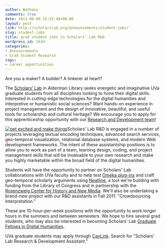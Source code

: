 ```yaml
---
author: Bethany
comments: true
date: 2011-06-09 15:52:40+00:00
layout: post
link: http://scholarslab.org/announcements/student-jobs/
slug: student-jobs
title: grad student jobs in Scholars' Lab R&D
wordpress_id: 1634
categories:
- Announcements
- Grad Student Research
tags:
- career opportunities
---
```


Are you a maker? A builder? A tinkerer at heart?

The [Scholars’ Lab](http://lib.virginia.edu/scholarslab) in Alderman Library seeks energetic and imaginative UVa graduate students from all disciplines looking to hone their digital skills. Interested in cutting-edge technologies for the digital humanities and interpretive or humanistic social sciences? Want hands-on experience in project management and the design of innovative, beautiful, and useful tools for scholarship and cultural heritage?  We encourage you to apply for this apprenticeship opportunity with our [Research and Development team](http://scholarslab.org)!

[![get excited and make things](http://www.scholarslab.org/wp-content/uploads/2011/06/sign1.png)](http://www.scholarslab.org/announcements/student-jobs/attachment/sign1/)Scholars’ Lab R&D is engaged in a number of projects leveraging textual encoding techniques, advanced search services, geo-temporal visualization, relational database systems, and modern Web development frameworks.  The intent of these assistantship positions is to allow you to work as part of a team, learning design, coding, and project management skills that will be invaluable to your own research and make you highly marketable within the broad field of the digital humanities.

Students will have the opportunity to partner on Scholars' Lab collaborations with UVa faculty and to help test [Omeka plug-ins](http://www.scholarslab.org/projects/omeka-plugins/) and craft geo-temporal scholarly arguments using [Neatline](http://www.scholarslab.org/announcements/scholars-lab-and-chnm-partner-on-omeka-neatline/), a tool we're building with funding from the Library of Congress and in partnership with the [Rosenzweig Center for History and New Media](http://chnm.gmu.edu).  We'll also be undertaking a brand-new project with our R&D assistants in Fall 2011: "Crowdsourcing Interpretation."

These are 10-hour-per-week positions with the opportunity to work longer hours in the summers and between semesters.  We hope to hire several  grad students, who may also be interested in becoming Scholars' Lab [Graduate Fellows in Digital Humanities](http://www2.lib.virginia.edu/scholarslab/about/fellowship.html).

UVa graduate students may apply through [CavLink](https://virginia-csm.symplicity.com/students/index.php).  Search for "Scholars’ Lab Research & Development Assistant."
